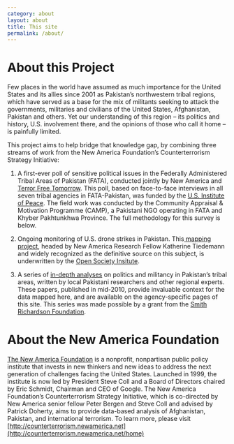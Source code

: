 ```yaml
---
category: about
layout: about
title: This site
permalink: /about/
---
```

# About this Project
Few places in the world have assumed as much importance for the United States and its allies since 2001 as Pakistan’s northwestern tribal regions, which have served as a base for the mix of militants seeking to attack the governments, militaries and civilians of the United States, Afghanistan, Pakistan and others. Yet our understanding of this region – its politics and history, U.S. involvement there, and the opinions of those who call it home – is painfully limited.  

This project aims to help bridge that knowledge gap, by combining three streams of work from the New America Foundation’s Counterterrorism Strategy Initiative: 

1. A first-ever poll of sensitive political issues in the Federally Administered Tribal Areas of Pakistan (FATA), conducted jointly by New America and [Terror Free Tomorrow](http://www.terrorfreetomorrow.org).  This poll, based on face-to-face interviews in all seven tribal agencies in FATA-Pakistan, was funded by the [U.S. Institute of Peace](http://www.usip.org/).  The field work was conducted by the Community Appraisal & Motivation Programme (CAMP), a Pakistani NGO operating in FATA and Khyber Pakhtunkhwa Province. The full methodology for this survey is below. 

2. Ongoing monitoring of U.S. drone strikes in Pakistan.  This[ mapping project](http://counterterrorism.newamerica.net/drones), headed by New America Research Fellow Katherine Tiedemann and widely recognized as the definitive source on this subject, is underwritten by the [Open Society Insitute](http://www.soros.org/). 

3. A series of [in-depth analyses](http://counterterrorism.newamerica.net/the_battle_for_pakistan) on politics and militancy in Pakistan’s tribal areas, written by local Pakistani researchers and other regional experts.  These papers, published in mid-2010, provide invaluable context for the data mapped here, and are available on the agency-specific pages of this site.  This series was made possible by a grant from the [Smith Richardson Foundation](http://www.srf.org/). 

# About the New America Foundation

[The New America Foundation](http://newamerica.net/) is a nonprofit, nonpartisan public policy institute that invests in new thinkers and new ideas to address the next generation of challenges facing the United States. Launched in 1999, the institute is now led by President Steve Coll and a Board of Directors chaired by Eric Schmidt, Chairman and CEO of Google. The New America Foundation’s Counterterrorism Strategy Initiative, which is co-directed by New America senior fellow Peter Bergen and Steve Coll and advised by Patrick Doherty, aims to provide data-based analysis of Afghanistan, Pakistan, and international terrorism. To learn more, please visit [http://counterterrorism.newamerica.net](http://counterterrorism.newamerica.net/home)
